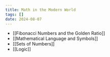 ```yaml
---
title: Math in the Modern World
tags: []
date: 2024-08-07
---
```

- [[Fibonacci Numbers and the Golden Ratio]]
- [[Mathematical Language and Symbols]]
- [[Sets of Numbers]]
- [[Logic]]